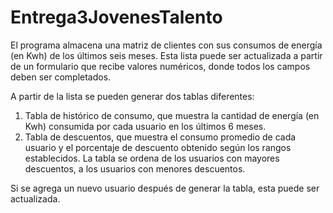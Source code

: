 # Entrega3JovenesTalento

El programa almacena una matriz de clientes con sus consumos de energía (en Kwh) de los últimos seis meses. Esta lista puede ser actualizada a partir de un formulario
que recibe valores numéricos, donde todos los campos deben ser completados.

A partir de la lista se pueden generar dos tablas diferentes:

1. Tabla de histórico de consumo, que muestra la cantidad de energía (en Kwh) consumida por cada usuario en los últimos 6 meses.
2. Tabla de descuentos, que muestra el consumo promedio de cada usuario y el porcentaje de descuento obtenido según los rangos establecidos. La tabla se ordena de los
usuarios con mayores descuentos, a los usuarios con menores descuentos.

Si se agrega un nuevo usuario después de generar la tabla, esta puede ser actualizada. 


